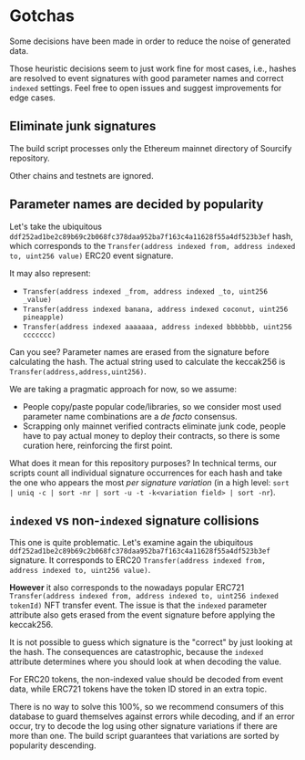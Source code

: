 # Gotchas

Some decisions have been made in order to reduce the noise of generated data.

Those heuristic decisions seem to just work fine for most cases, i.e., hashes are resolved to event signatures with good parameter names and correct `indexed` settings. Feel free to open issues and suggest improvements for edge cases.

## Eliminate junk signatures

The build script processes only the Ethereum mainnet directory of Sourcify repository.

Other chains and testnets are ignored.

## Parameter names are decided by popularity

Let's take the ubiquitous `ddf252ad1be2c89b69c2b068fc378daa952ba7f163c4a11628f55a4df523b3ef` hash, which corresponds to the `Transfer(address indexed from, address indexed to, uint256 value)` ERC20 event signature.

It may also represent:

- `Transfer(address indexed _from, address indexed _to, uint256 _value)`
- `Transfer(address indexed banana, address indexed coconut, uint256 pineapple)`
- `Transfer(address indexed aaaaaaa, address indexed bbbbbbb, uint256 ccccccc)`

Can you see? Parameter names are erased from the signature before calculating the hash. The actual string used to calculate the keccak256 is `Transfer(address,address,uint256)`.

We are taking a pragmatic approach for now, so we assume:

- People copy/paste popular code/libraries, so we consider most used parameter name combinations are a _de facto_ consensus.
- Scrapping only mainnet verified contracts eliminate junk code, people have to pay actual money to deploy their contracts, so there is some curation here, reinforcing the first point.

What does it mean for this repository purposes? In technical terms, our scripts count all individual signature occurrences for each hash and take the one who appears the most _per signature variation_ (in a high level: `sort | uniq -c | sort -nr | sort -u -t -k<variation field> | sort -nr`).

## `indexed` vs non-`indexed` signature collisions

This one is quite problematic. Let's examine again the ubiquitous `ddf252ad1be2c89b69c2b068fc378daa952ba7f163c4a11628f55a4df523b3ef` signature. It corresponds to ERC20 `Transfer(address indexed from, address indexed to, uint256 value)`.

**However** it also corresponds to the nowadays popular ERC721 `Transfer(address indexed from, address indexed to, uint256 indexed tokenId)` NFT transfer event. The issue is that the `indexed` parameter attribute also gets erased from the event signature before applying the keccak256.

It is not possible to guess which signature is the "correct" by just looking at the hash. The consequences are catastrophic, because the `indexed` attribute determines where you should look at when decoding the value.

For ERC20 tokens, the non-indexed value should be decoded from event data, while ERC721 tokens have the token ID stored in an extra topic.

There is no way to solve this 100%, so we recommend consumers of this database to guard themselves against errors while decoding, and if an error occur, try to decode the log using other signature variations if there are more than one. The build script guarantees that variations are sorted by popularity descending.
